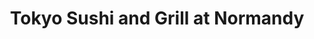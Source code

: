 ---
layout: place
title: "Tokyo Sushi and Grill at Normandy"
permalink: /florida/jacksonville/tokyo-sushi-and-grill-at-normandy.html
stateAbbr: FL
stateName: Florida
cityName: Jacksonville
seo:
  name: "Tokyo Sushi and Grill at Normandy"
  type: Restaurant
  links: http://www.tokyojacksonville.com/
description: "Strip-mall sushi house offers hibachi-style meals, classic Japanese dishes & rolls amid Asian decor. Tokyo Sushi and Grill at Normandy serves delicious sushi in Jacksonville, Florida. Try fresh Japanese dishes for a great dining experience. Available for takeout, delivery, lunch, and dinner."
place_id: ChIJVZB4kMu45YgRqEolNQGg9MI
photos:
  - name: >-
      places/ChIJVZB4kMu45YgRqEolNQGg9MI/photos/AeeoHcLH66inkgwKXokBVfywcdOw69rDW2p_vALzgU56e6qSncbbk_8loy4Bn3eH4cUF9pyhy48uH8WK6-WEkgpMYmGXygiPC61Faej6J9iaezd0c8qKN0kk6DliN_tXMIDobB0j9tPoqhjj-mVy77ElhcctqB24IOSOEr91PtEpSAvcZGMCsg3W4sWnR4sNGoMWl51bXYPAXFVFuwZyps_nHFYgj2vo_5CJW9pynPqWXRWFr16uetJzAP-rkhQonKnJm0D3gYF49WlvrzFrzEpW1v9dAIZtRm1hH1ajJCK7xr4HSg
    widthPx: 960
    heightPx: 720
    authorAttributions:
      - displayName: Tokyo Sushi and Grill at Normandy
        uri: https://maps.google.com/maps/contrib/107447235643358231438
        photoUri: >-
          https://lh3.googleusercontent.com/a-/ALV-UjV6VPoMhpMbU0N6YcqNkbk6TWzgs2uNGCFE6J2x1zr578hmSult=s100-p-k-no-mo
    flagContentUri: >-
      https://www.google.com/local/imagery/report/?cb_client=maps_api_places.places_api&image_key=!1e10!2sAF1QipP7taCMIxxOxcVNzHDs5dAV_to0OTDhT7Vdhmw0&hl=en-US
    googleMapsUri: >-
      https://www.google.com/maps/place//data=!3m4!1e2!3m2!1sAF1QipP7taCMIxxOxcVNzHDs5dAV_to0OTDhT7Vdhmw0!2e10!4m2!3m1!1s0x88e5b8cb90789055:0xc2f4a00135254aa8
  - name: >-
      places/ChIJVZB4kMu45YgRqEolNQGg9MI/photos/AeeoHcIWJj-qgcIdzWz1qvGAyEZIznESOY_4w7QkZAGiTVmNRdu27GfleM4GVwqMop0MVu0Y7ckRT-_FLFa_AImv8CS3-pklVx3b71rpBM0V6x08Kp0Hj5YQ3vMRar5QyGhLsJBxlaHA3ZbJ0So-lmobV8aHgifU0RGM6U62mGUhaPmCvXmVGvR0YeJsPUz52aos48_bcSYC4BoBz7oAadS1GkITC0NUVrllxzN2wb24DY3w_vodFWnCXpLkrfexuL6VrKIsd-qy328-nhd6nbuzfoX2byRjl5xDYzmPr_N3oXuePA
    widthPx: 960
    heightPx: 658
    authorAttributions:
      - displayName: Tokyo Sushi and Grill at Normandy
        uri: https://maps.google.com/maps/contrib/107447235643358231438
        photoUri: >-
          https://lh3.googleusercontent.com/a-/ALV-UjV6VPoMhpMbU0N6YcqNkbk6TWzgs2uNGCFE6J2x1zr578hmSult=s100-p-k-no-mo
    flagContentUri: >-
      https://www.google.com/local/imagery/report/?cb_client=maps_api_places.places_api&image_key=!1e10!2sAF1QipM_PckZ99GwFU6yLS63fMbxY4M754f_iz2xFl_n&hl=en-US
    googleMapsUri: >-
      https://www.google.com/maps/place//data=!3m4!1e2!3m2!1sAF1QipM_PckZ99GwFU6yLS63fMbxY4M754f_iz2xFl_n!2e10!4m2!3m1!1s0x88e5b8cb90789055:0xc2f4a00135254aa8
  - name: >-
      places/ChIJVZB4kMu45YgRqEolNQGg9MI/photos/AeeoHcJjb4MwZRHQB02fzvN6iTTBE4wcq0O06BtEX-GA_oXoemaLGaBFOtiFmiMot6bzLznp2vL4GOH2Jcya1JiKuohhSbNGx897OO2km11e8eAX9uOggq2Ev0Fjh4WVnzDEh3eGBcF9nS1wtI0vYQ5OMcsnIla4feSk3Bzm5sPzaZe3so1TapAOY2CwJKgvEXIngJN0xKRgI4dToMeFJIIGw9DathsKZxaWoh4ULoWbgo-hCmlVVuwPvVB62ZMY2IIx_AD8GL0vFXth-FS0w6gWd-46r3OFNKA5vK0vKeTpDCAscqUnFL59TlaAbw7Sy6DdVwZfxC4DyzDlebyJGaPsLt12AKwMs1-cCLRFn8D1QklxTlgAHD9JAmCb-IoETxPp0nlS6CzHzyyYQcHfdCJk_lS3npKjdXQ-aJ7ZBXvfvAaoPN3PcTrJrFtfOk2gT44Y
    widthPx: 4000
    heightPx: 2252
    authorAttributions:
      - displayName: Terry Peoples
        uri: https://maps.google.com/maps/contrib/102487806982342529873
        photoUri: >-
          https://lh3.googleusercontent.com/a-/ALV-UjWqI6Hpkxfnw9jPTB5tPLLYqlJ6AaUMGptnEFOgE7emkMf9SFRDAg=s100-p-k-no-mo
    flagContentUri: >-
      https://www.google.com/local/imagery/report/?cb_client=maps_api_places.places_api&image_key=!1e10!2sCIABIhAIN0uGMB7jSmfuoS0ACYSA&hl=en-US
    googleMapsUri: >-
      https://www.google.com/maps/place//data=!3m4!1e2!3m2!1sCIABIhAIN0uGMB7jSmfuoS0ACYSA!2e10!4m2!3m1!1s0x88e5b8cb90789055:0xc2f4a00135254aa8
  - name: >-
      places/ChIJVZB4kMu45YgRqEolNQGg9MI/photos/AeeoHcKsfmxMgjvH_iFjp8fZvgYZS4VLAbd9VfPvZ_742-CY1MTxfXmktg5G2yFXQNSsiL9eNyID1O07iRrlQ0uJFCR1LpJ_fx53FtDzk_5Ao7MGHym8F-46AztlxndPF6KRokBgQFxw_iUBIWhII3pjBoCRuSiplCFLqpvAzHyZ9YApkfK2G5QF7SUV6CzScr1vzP6rmP3inJBQK5OWvQYfaQwREQXOtjJHnsoJB-sYtNJiGxnmhe2-HFPlSj6kmU0VtJ2Rw0Z_2fKPMTaApQ5LNyV9fryd0Z1PEt4nKqgBz5zIGRA9P9wmO32y0XNLVZkHOOR69fl5OTM06AEFdXFhAe7eTUOa4WQLD7Swxq3XWuUIZhbSBTjd0kgxYFEaaV9CtQ0kM9qgdVMPXuybdg3ZWON6gyDHW2JqYUN5MRvukFZ-EZtP
    widthPx: 4000
    heightPx: 3000
    authorAttributions:
      - displayName: Steven Ison
        uri: https://maps.google.com/maps/contrib/101300397946994905487
        photoUri: >-
          https://lh3.googleusercontent.com/a-/ALV-UjU4hKVE1BMYOv2-n8dEFO5tR4LHZdhkofQ0OplWpiS2PvfDWoOxCQ=s100-p-k-no-mo
    flagContentUri: >-
      https://www.google.com/local/imagery/report/?cb_client=maps_api_places.places_api&image_key=!1e10!2sCIHM0ogKEICAgMCw8s3_0AE&hl=en-US
    googleMapsUri: >-
      https://www.google.com/maps/place//data=!3m4!1e2!3m2!1sCIHM0ogKEICAgMCw8s3_0AE!2e10!4m2!3m1!1s0x88e5b8cb90789055:0xc2f4a00135254aa8
  - name: >-
      places/ChIJVZB4kMu45YgRqEolNQGg9MI/photos/AeeoHcKFjI7XPLYSUvasSbYioSut-0Y64ZJUbEkXrFUkFmX4LPnFMQAoEEeXwQ9CHNsffG9PNo_v7dNa-tOeGkOLHfZteqsnU_6iLU7okIYp0F1WoAnoSbLV33To4xW6F_PdyKhMIQWWJ1asa7z1nXWLVrS-i_S9hxf_OqXXaQs5Lv7lo1zCr3VqaqE9qKXt_SDexDaaMEFoeqhtMBaFEqcmXcwP5wOTTyAK1XXYgEIp_jtrkE24bIxir-5FVkOQu6dR5_NiaYH8Q3RwOeRqh7xL-Hlq8897SEPfnvti8wuH8E-R5ilEMEfwmcUM4REWFSNLvLCvKFKN37TzRsRJGh-bBGjKkrj_JZkHJTGv2bo4ybwrDkLnQ1eGRMeH0xXy3U27bM6_Y3t03fc5zf2Bnv2Wv30r5IgK0tMp0VVofVTF-Xy295SYNQcJ6IgY3SEsOlED
    widthPx: 4000
    heightPx: 2252
    authorAttributions:
      - displayName: Terry Peoples
        uri: https://maps.google.com/maps/contrib/102487806982342529873
        photoUri: >-
          https://lh3.googleusercontent.com/a-/ALV-UjWqI6Hpkxfnw9jPTB5tPLLYqlJ6AaUMGptnEFOgE7emkMf9SFRDAg=s100-p-k-no-mo
    flagContentUri: >-
      https://www.google.com/local/imagery/report/?cb_client=maps_api_places.places_api&image_key=!1e10!2sCIABIhAGbyfQzCqIgmfuoS8ADf29&hl=en-US
    googleMapsUri: >-
      https://www.google.com/maps/place//data=!3m4!1e2!3m2!1sCIABIhAGbyfQzCqIgmfuoS8ADf29!2e10!4m2!3m1!1s0x88e5b8cb90789055:0xc2f4a00135254aa8
  - name: >-
      places/ChIJVZB4kMu45YgRqEolNQGg9MI/photos/AeeoHcKxHiXx4mdWvJqq9rJ2opDEJrVVMBCpXTc-jObQjW5KWDzYQI-KD_3qgBfvO86O1w-b3ckPNmJGZ8brmYk4ZUaOY1gRbboqV-1I19-Q6EKJ7u_rNBa075xM7a2tTobkjhQ9Lzlw4HvUHeoFXHvRhkqHc8UPzqUUFL0AeErK4fZnMNwAeR4faXGBe1dzuXvg5uTx1ScxvTSonpMQBsHgPq31RHkiljpN--Zqix2s_VKX8U7IVNH3Hra4ZQQCKu5avrw4apRW0Rk18V2NgTQ8dqC3j2oQctTLmrs6Adc1cuLhfZB4h88NLdZINJO61t26DSzFaPclmoIDiFb5YQvW1H4NpW6traA2XpVYmBD9qCByM26C-NUyHtPLcKxtUb0fcm4bokS2V25tCLMBSxp73b-KvL9YGo3htjjhNBDqNh4
    widthPx: 3000
    heightPx: 4000
    authorAttributions:
      - displayName: Malice
        uri: https://maps.google.com/maps/contrib/100764499444550962527
        photoUri: >-
          https://lh3.googleusercontent.com/a-/ALV-UjUX8eHr28sjurDXCubLQMfZipoPV9s-hdgJvAoeVICQ1IYpmC98=s100-p-k-no-mo
    flagContentUri: >-
      https://www.google.com/local/imagery/report/?cb_client=maps_api_places.places_api&image_key=!1e10!2sCIHM0ogKEICAgIDdvcHpEA&hl=en-US
    googleMapsUri: >-
      https://www.google.com/maps/place//data=!3m4!1e2!3m2!1sCIHM0ogKEICAgIDdvcHpEA!2e10!4m2!3m1!1s0x88e5b8cb90789055:0xc2f4a00135254aa8
  - name: >-
      places/ChIJVZB4kMu45YgRqEolNQGg9MI/photos/AeeoHcL41MeTdEyAHSLVlF9wWJAGTQlDgQ7JXmK_k0kSURRJKRdNZXWnoclLRb-v_d-60eY5tlQWNgr9vdZZVeYnwloPDm7SL5HzeJgpu6_fCBCrfIgH-RbOG3wLjTbHpuwly4k2fx465PbLHhYQUm7RuhSDioij8Lu8iZV3Kp-W9ox35J0pKwGSBShJeI2bAfuObBNMjOGAdCcJuxcZ6TS1TLJtj2HbHSjB_YnWH0u3WuC0wYTs8xI-8NMQbFHO8nK-_A1UlYo9URUGpavcWkR-jMXY_uzCjhaOM5oygQQi3f7C5QugEa2Lx8ztGPNfm0o66W-UnPg9RdqefXgbr7tropZrVCzRTLnRGZps1u3wbGCIqV6c7PlvSjLLmFZGaAsXkEwg7OauMcIyxvMvhcEcFQK9KGECUgq9LyiF95qXKaPIaQ
    widthPx: 4032
    heightPx: 3024
    authorAttributions:
      - displayName: Sheirley “Riptress” Leggett
        uri: https://maps.google.com/maps/contrib/118412824284731291638
        photoUri: >-
          https://lh3.googleusercontent.com/a-/ALV-UjW4KaB4aVXvemo4_MgbPaNGoMqSc3LSKvN1Sc3IbxiD6etelTw0nQ=s100-p-k-no-mo
    flagContentUri: >-
      https://www.google.com/local/imagery/report/?cb_client=maps_api_places.places_api&image_key=!1e10!2sCIHM0ogKEICAgICBlPLoDQ&hl=en-US
    googleMapsUri: >-
      https://www.google.com/maps/place//data=!3m4!1e2!3m2!1sCIHM0ogKEICAgICBlPLoDQ!2e10!4m2!3m1!1s0x88e5b8cb90789055:0xc2f4a00135254aa8
  - name: >-
      places/ChIJVZB4kMu45YgRqEolNQGg9MI/photos/AeeoHcIyb7vPRLnjuJM7-wVRAybRGYTmJl7TJw8UVAeof7IotiX_ghrgr1tSBtt0GwHGAhvZP4COkHa8v__XZgA2ZOEEFVgAq0Wrg528YiKmKWTgOHtSHQlXSd8olwG7t1U8W6wqTSBwW7Q2X8Bjfgwn22-C8oz6yjqCnqL3hldS7E6H77eTRkbuiZoqopMaXdMffW_zmjm_XqbK6i9bNvN5HZ2FRrKxbx9xOqyBqURxp_YqMhbGLnzjClwCrJDdQDxp2Kzo5scu5BxBcXI6sIGwwcdw_-kGP_7bCstGl-ssXN-S9XiUleJHKcQ-NNakgOf3zJwueFo362dVQPsjUrLSVDoc-c09Lx2oWDbCOQgVejPzP8550Afy1ISuEPQ8UwjWDDu1j7HhjitgIkCex2N2sJsnXvzhPZi9YJwTp1mJswDUsZPj
    widthPx: 3000
    heightPx: 4000
    authorAttributions:
      - displayName: Michelle Dyer
        uri: https://maps.google.com/maps/contrib/106213377758299719148
        photoUri: >-
          https://lh3.googleusercontent.com/a-/ALV-UjW9xvx1j23C3NOhNUVKhjJzivkfXWkn4uyvAa98k_7F2Qpuu0xn=s100-p-k-no-mo
    flagContentUri: >-
      https://www.google.com/local/imagery/report/?cb_client=maps_api_places.places_api&image_key=!1e10!2sCIHM0ogKEICAgICZiN73ywE&hl=en-US
    googleMapsUri: >-
      https://www.google.com/maps/place//data=!3m4!1e2!3m2!1sCIHM0ogKEICAgICZiN73ywE!2e10!4m2!3m1!1s0x88e5b8cb90789055:0xc2f4a00135254aa8
  - name: >-
      places/ChIJVZB4kMu45YgRqEolNQGg9MI/photos/AeeoHcI9E3izGXSb_OUx2HWc-FtoytbIIB_FmyOmtnQ-LNJFWWnEGlTW_z_5GmlViM23AMcQIDbRhhfKgkNztdhilhdQx3ALYrTGE0inu2l-9tBERotiFz_wFgt33jC-B-cYAUFW-G9bJ8XxFyy3PZIjm1StSEAHMD7f59ruoBgXsu2OWzA--DTGkWAU15Mdgrn2CCdJuRTOZ8IhDhUcxeFVZOR06Njs2FrScAsPe7e8SzPLlU6VUxAEjpeiWqj5Ol2bwB3P1rsuxm6yVwzP0Il7rsApFRkJBpTNyjoih1FydVctKw
    widthPx: 960
    heightPx: 720
    authorAttributions:
      - displayName: Tokyo Sushi and Grill at Normandy
        uri: https://maps.google.com/maps/contrib/107447235643358231438
        photoUri: >-
          https://lh3.googleusercontent.com/a-/ALV-UjV6VPoMhpMbU0N6YcqNkbk6TWzgs2uNGCFE6J2x1zr578hmSult=s100-p-k-no-mo
    flagContentUri: >-
      https://www.google.com/local/imagery/report/?cb_client=maps_api_places.places_api&image_key=!1e10!2sAF1QipMeeVSsOU8WRFnlma39bx9U6XkRZNgEeZOhHpMy&hl=en-US
    googleMapsUri: >-
      https://www.google.com/maps/place//data=!3m4!1e2!3m2!1sAF1QipMeeVSsOU8WRFnlma39bx9U6XkRZNgEeZOhHpMy!2e10!4m2!3m1!1s0x88e5b8cb90789055:0xc2f4a00135254aa8
  - name: >-
      places/ChIJVZB4kMu45YgRqEolNQGg9MI/photos/AeeoHcKTv730RNoYcPys5N2bLO57c_ZSI9X1DiuwBqZwhf2W24yIUrObtisch8MyD2pIWv3mGLp4lEjQztjsYpfHUCrOzYxf1dl1roOb4apSB0pM3yqRvrOcuYgjVQVy9kJMd4nypdT4yjov4mMz8kIoQLmTGy4-CTpx_YHRUB7RwHkbekXOhJVivtylocjB1SthjDoz3lflMXifZDn45dCOobVz-NJy9MSdkWJ_EY3QocQoNcXKXjMVGge07_NyzJi-w6GQQJi0XGLoYO0UVw90gOPpPFbKJZAlm0LKovVk3mf2gQ
    widthPx: 720
    heightPx: 960
    authorAttributions:
      - displayName: Tokyo Sushi and Grill at Normandy
        uri: https://maps.google.com/maps/contrib/107447235643358231438
        photoUri: >-
          https://lh3.googleusercontent.com/a-/ALV-UjV6VPoMhpMbU0N6YcqNkbk6TWzgs2uNGCFE6J2x1zr578hmSult=s100-p-k-no-mo
    flagContentUri: >-
      https://www.google.com/local/imagery/report/?cb_client=maps_api_places.places_api&image_key=!1e10!2sAF1QipPdZA1LBkIv0QE5T5pn0yykMhyrfQioRPSLqLkb&hl=en-US
    googleMapsUri: >-
      https://www.google.com/maps/place//data=!3m4!1e2!3m2!1sAF1QipPdZA1LBkIv0QE5T5pn0yykMhyrfQioRPSLqLkb!2e10!4m2!3m1!1s0x88e5b8cb90789055:0xc2f4a00135254aa8
address: 7749 Normandy Blvd Ste 119, Jacksonville, FL 32221, USA
street: 7749 Normandy Blvd Ste 119
city: Jacksonville
state: FL
zip: '32221'
country: USA
neighborhood: Rolling Hills
latitude: '30.296877'
longitude: '-81.775712'
accessibility_options:
  wheelchairAccessibleParking: true
  wheelchairAccessibleEntrance: true
  wheelchairAccessibleRestroom: true
  wheelchairAccessibleSeating: true
business_status: OPERATIONAL
name: Tokyo Sushi and Grill at Normandy
google_maps_links:
  directionsUri: >-
    https://www.google.com/maps/dir//''/data=!4m7!4m6!1m1!4e2!1m2!1m1!1s0x88e5b8cb90789055:0xc2f4a00135254aa8!3e0
  placeUri: https://maps.google.com/?cid=14048029064722467496
  writeAReviewUri: >-
    https://www.google.com/maps/place//data=!4m3!3m2!1s0x88e5b8cb90789055:0xc2f4a00135254aa8!12e1
  reviewsUri: >-
    https://www.google.com/maps/place//data=!4m4!3m3!1s0x88e5b8cb90789055:0xc2f4a00135254aa8!9m1!1b1
  photosUri: >-
    https://www.google.com/maps/place//data=!4m3!3m2!1s0x88e5b8cb90789055:0xc2f4a00135254aa8!10e5
primary_type: Japanese Restaurant
opening_hours:
  regular: null
  current: null
secondary_opening_hours:
  regular:
    weekdayDescriptions: null
    type: null
  current:
    weekdayDescriptions: null
    type: null
phone: (904) 407-3333
price_level: PRICE_LEVEL_MODERATE
price_range: $10 &ndash; $20
rating: '4.2'
rating_count: 0
website: http://www.tokyojacksonville.com/
reviews:
  - name: >-
      places/ChIJVZB4kMu45YgRqEolNQGg9MI/reviews/ChdDSUhNMG9nS0VJQ0FnTUNReE0yZjZnRRAB
    relativePublishTimeDescription: 3 weeks ago
    rating: 5
    text:
      text: >-
        The interior is inviting, well decorated. Restaurant is very clean. The
        service is always friendly. The food is delicious. I especially enjoy
        the fried sushi and philly egg roll. It's a nice twist on favorites. The
        sushi tastes fresh and holds together well.
      languageCode: en
    originalText:
      text: >-
        The interior is inviting, well decorated. Restaurant is very clean. The
        service is always friendly. The food is delicious. I especially enjoy
        the fried sushi and philly egg roll. It's a nice twist on favorites. The
        sushi tastes fresh and holds together well.
      languageCode: en
    authorAttribution:
      displayName: Steven Ison
      uri: https://www.google.com/maps/contrib/101300397946994905487/reviews
      photoUri: >-
        https://lh3.googleusercontent.com/a-/ALV-UjU4hKVE1BMYOv2-n8dEFO5tR4LHZdhkofQ0OplWpiS2PvfDWoOxCQ=s128-c0x00000000-cc-rp-mo-ba4
    publishTime: '2025-03-17T22:13:37.334182Z'
    flagContentUri: >-
      https://www.google.com/local/review/rap/report?postId=ChdDSUhNMG9nS0VJQ0FnTUNReE0yZjZnRRAB&d=17924085&t=1
    googleMapsUri: >-
      https://www.google.com/maps/reviews/data=!4m6!14m5!1m4!2m3!1sChdDSUhNMG9nS0VJQ0FnTUNReE0yZjZnRRAB!2m1!1s0x88e5b8cb90789055:0xc2f4a00135254aa8
  - name: >-
      places/ChIJVZB4kMu45YgRqEolNQGg9MI/reviews/ChdDSUhNMG9nS0VJQ0FnSURkdmNHcF93RRAB
    relativePublishTimeDescription: a year ago
    rating: 5
    text:
      text: >-
        Came here on Valentine's Day for lunch. There wasn't anyone there since
        they had just opened. I wanted to eat before getting my tattoo down the
        street. I ordered a miso soup, with Yellowtail nigiri and a yum yum
        roll. I just took the spicy sauce off. The person I went with ordered
        crab Rangoon and the Philly cheese steak egg roll. Food was brought out
        quickly. It just took a moment to get the check since both people were
        on the phone taking orders. The restaurant itself is very nice. It's in
        the Publix plaza. I had always seen the location when passing by, I just
        never had a chance to go until now. I would definitely go back. The only
        change I would make is having more raw rolls and less deep fried/tempura
        rolls. All in all, everything tasted great. The restroom was also clean
        when I went. I also enjoyed the decor on the wall too. Very traditional.
      languageCode: en
    originalText:
      text: >-
        Came here on Valentine's Day for lunch. There wasn't anyone there since
        they had just opened. I wanted to eat before getting my tattoo down the
        street. I ordered a miso soup, with Yellowtail nigiri and a yum yum
        roll. I just took the spicy sauce off. The person I went with ordered
        crab Rangoon and the Philly cheese steak egg roll. Food was brought out
        quickly. It just took a moment to get the check since both people were
        on the phone taking orders. The restaurant itself is very nice. It's in
        the Publix plaza. I had always seen the location when passing by, I just
        never had a chance to go until now. I would definitely go back. The only
        change I would make is having more raw rolls and less deep fried/tempura
        rolls. All in all, everything tasted great. The restroom was also clean
        when I went. I also enjoyed the decor on the wall too. Very traditional.
      languageCode: en
    authorAttribution:
      displayName: Malice
      uri: https://www.google.com/maps/contrib/100764499444550962527/reviews
      photoUri: >-
        https://lh3.googleusercontent.com/a-/ALV-UjUX8eHr28sjurDXCubLQMfZipoPV9s-hdgJvAoeVICQ1IYpmC98=s128-c0x00000000-cc-rp-mo-ba6
    publishTime: '2024-02-26T14:28:05.675767Z'
    flagContentUri: >-
      https://www.google.com/local/review/rap/report?postId=ChdDSUhNMG9nS0VJQ0FnSURkdmNHcF93RRAB&d=17924085&t=1
    googleMapsUri: >-
      https://www.google.com/maps/reviews/data=!4m6!14m5!1m4!2m3!1sChdDSUhNMG9nS0VJQ0FnSURkdmNHcF93RRAB!2m1!1s0x88e5b8cb90789055:0xc2f4a00135254aa8
  - name: >-
      places/ChIJVZB4kMu45YgRqEolNQGg9MI/reviews/ChdDSUhNMG9nS0VJQ0FnSUNRbzUtVTlnRRAB
    relativePublishTimeDescription: 6 months ago
    rating: 5
    text:
      text: >-
        Good news 🙌! Our air conditioner has been replaced and everything has
        returned to normal. Thank you for your understanding during this period.
        Thank you again🙏
      languageCode: en
    originalText:
      text: >-
        Good news 🙌! Our air conditioner has been replaced and everything has
        returned to normal. Thank you for your understanding during this period.
        Thank you again🙏
      languageCode: en
    authorAttribution:
      displayName: Linmin Fang (DJ'AM)
      uri: https://www.google.com/maps/contrib/112714874946949313710/reviews
      photoUri: >-
        https://lh3.googleusercontent.com/a/ACg8ocIYWfOi2uouquIjCG-wksNo2FZcfI2R5u1BXL_AHJxP3Doouw=s128-c0x00000000-cc-rp-mo-ba3
    publishTime: '2024-10-03T18:08:23.106135Z'
    flagContentUri: >-
      https://www.google.com/local/review/rap/report?postId=ChdDSUhNMG9nS0VJQ0FnSUNRbzUtVTlnRRAB&d=17924085&t=1
    googleMapsUri: >-
      https://www.google.com/maps/reviews/data=!4m6!14m5!1m4!2m3!1sChdDSUhNMG9nS0VJQ0FnSUNRbzUtVTlnRRAB!2m1!1s0x88e5b8cb90789055:0xc2f4a00135254aa8
  - name: >-
      places/ChIJVZB4kMu45YgRqEolNQGg9MI/reviews/ChdDSUhNMG9nS0VJQ0FnSURfNVlmdzlRRRAB
    relativePublishTimeDescription: 2 months ago
    rating: 5
    text:
      text: >-
        Great food and atmosphere. The staff was wonderful as well. It was so
        peaceful as I enjoyed the sushi and ramen. Also, be sure to try the warm
        sake!!
      languageCode: en
    originalText:
      text: >-
        Great food and atmosphere. The staff was wonderful as well. It was so
        peaceful as I enjoyed the sushi and ramen. Also, be sure to try the warm
        sake!!
      languageCode: en
    authorAttribution:
      displayName: Sylita Parker
      uri: https://www.google.com/maps/contrib/101583776159868964062/reviews
      photoUri: >-
        https://lh3.googleusercontent.com/a-/ALV-UjXST_i1iv4qpw6Ntj8esWW-eKQ3IRiWmFS8Dx0jt08mgEM7aD6Y=s128-c0x00000000-cc-rp-mo
    publishTime: '2025-01-25T20:15:28.866763Z'
    flagContentUri: >-
      https://www.google.com/local/review/rap/report?postId=ChdDSUhNMG9nS0VJQ0FnSURfNVlmdzlRRRAB&d=17924085&t=1
    googleMapsUri: >-
      https://www.google.com/maps/reviews/data=!4m6!14m5!1m4!2m3!1sChdDSUhNMG9nS0VJQ0FnSURfNVlmdzlRRRAB!2m1!1s0x88e5b8cb90789055:0xc2f4a00135254aa8
  - name: >-
      places/ChIJVZB4kMu45YgRqEolNQGg9MI/reviews/ChdDSUhNMG9nS0VJQ0FnSUR2OWVPTDZRRRAB
    relativePublishTimeDescription: 3 months ago
    rating: 2
    text:
      text: >-
        Didn't get the impression that they want you to sit in and eat, as there
        was no discernable AC running, and booths were uncomfortable. The food
        was lackluster. The sushi was tasteless even with soy sauce, and the
        spicy crab California roll wasn't spicy, or crab probably. Do better,
        yeah? Also, don't put sashimi on your menu. Nobody around here can get
        sashimi grade anything.
      languageCode: en
    originalText:
      text: >-
        Didn't get the impression that they want you to sit in and eat, as there
        was no discernable AC running, and booths were uncomfortable. The food
        was lackluster. The sushi was tasteless even with soy sauce, and the
        spicy crab California roll wasn't spicy, or crab probably. Do better,
        yeah? Also, don't put sashimi on your menu. Nobody around here can get
        sashimi grade anything.
      languageCode: en
    authorAttribution:
      displayName: Raymond Bridges
      uri: https://www.google.com/maps/contrib/104238174921258945119/reviews
      photoUri: >-
        https://lh3.googleusercontent.com/a-/ALV-UjUQOn8bZPek2NrsiGPuXCgF4Ark2I2RXlGPi_BRA18QdKJniMTd=s128-c0x00000000-cc-rp-mo
    publishTime: '2024-12-22T18:39:32.193655Z'
    flagContentUri: >-
      https://www.google.com/local/review/rap/report?postId=ChdDSUhNMG9nS0VJQ0FnSUR2OWVPTDZRRRAB&d=17924085&t=1
    googleMapsUri: >-
      https://www.google.com/maps/reviews/data=!4m6!14m5!1m4!2m3!1sChdDSUhNMG9nS0VJQ0FnSUR2OWVPTDZRRRAB!2m1!1s0x88e5b8cb90789055:0xc2f4a00135254aa8
parking_options:
  freeParkingLot: true
  freeStreetParking: true
  paidStreetParking: false
  valetParking: false
payment_options:
  acceptsCreditCards: true
  acceptsDebitCards: true
  acceptsCashOnly: false
  acceptsNfc: true
allow_dogs: null
curbside_pickup: false
delivery: true
dine_in: true
good_for_children: true
good_for_groups: true
good_for_sports: false
live_music: false
menu_for_children: null
outdoor_seating: false
reservable: false
restroom: true
serves_beer: true
serves_breakfast: false
serves_brunch: false
serves_cocktails: false
serves_coffee: null
serves_dinner: true
serves_dessert: true
serves_lunch: true
serves_vegetarian_food: true
serves_wine: true
takeout: true
update_category: essentials
summary: >-
  Strip-mall sushi house offers hibachi-style meals, classic Japanese dishes &
  rolls amid Asian decor.

---